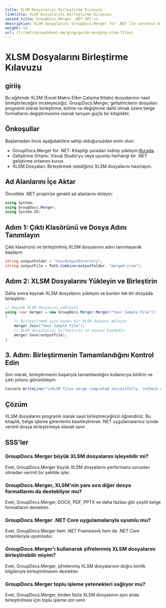 ```yaml
---
title: XLSM Dosyalarını Birleştirme Kılavuzu
linktitle: XLSM Dosyalarını Birleştirme Kılavuzu
second_title: GroupDocs.Merger .NET API'si
description: XLSM dosyalarını GroupDocs.Merger for .NET ile sorunsuz bir şekilde birleştirin. Excel çalışma kitaplarını programlı bir şekilde verimli bir şekilde birleştirin. Belge işleme yeteneklerinizi geliştirin.
weight: 13
url: /tr/net/spreadsheet-merging/guide-merging-xlsm-files/
---
```


# XLSM Dosyalarını Birleştirme Kılavuzu

## giriiş
Bu eğitimde XLSM (Excel Makro Etkin Çalışma Kitabı) dosyalarının nasıl birleştirileceğini inceleyeceğiz. GroupDocs.Merger, geliştiricilerin dosyaları programlı olarak birleştirme, bölme ve değiştirme dahil olmak üzere belge formatlarını değiştirmesine olanak tanıyan güçlü bir kitaplıktır.
## Önkoşullar
Başlamadan önce aşağıdakilere sahip olduğunuzdan emin olun:
-  GroupDocs.Merger for .NET: Kitaplığı şuradan indirip yükleyin:[Burada](https://releases.groupdocs.com/merger/net/).
- Geliştirme Ortamı: Visual Studio'yu veya uyumlu herhangi bir .NET geliştirme ortamını kurun.
- XLSM Dosyaları: Birleştirmek istediğiniz XLSM dosyalarını hazırlayın.

## Ad Alanlarını İçe Aktar
Öncelikle .NET projenize gerekli ad alanlarını ekleyin:
```csharp
using System; 
using GroupDocs.Merger;
using System.IO;
```
## Adım 1: Çıktı Klasörünü ve Dosya Adını Tanımlayın
Çıktı klasörünü ve birleştirilmiş XLSM dosyasının adını tanımlayarak başlayın:
```csharp
string outputFolder = "YourOutputDirectory";
string outputFile = Path.Combine(outputFolder, "merged.xlsm");
```
## Adım 2: XLSM Dosyalarını Yükleyin ve Birleştirin
Daha sonra kaynak XLSM dosyalarını yükleyin ve bunları tek bir dosyada birleştirin:
```csharp
// Kaynak XLSM dosyasını yükleyin
using (var merger = new GroupDocs.Merger.Merger("Your Sample File"))
{
    // Birleştirmek için başka bir XLSM dosyası ekleyin
    merger.Join("Your Sample File");
    // XLSM dosyalarını birleştirin ve sonucu kaydedin
    merger.Save(outputFile);
}
```
## 3. Adım: Birleştirmenin Tamamlandığını Kontrol Edin
Son olarak, birleştirmenin başarıyla tamamlandığını kullanıcıya bildirin ve çıktı yolunu görüntüleyin:
```csharp
Console.WriteLine("\nXLSM files merge completed successfully. \nCheck output in {0}", outputFolder);
```

## Çözüm
XLSM dosyalarını programlı olarak nasıl birleştireceğinizi öğrendiniz. Bu kitaplık, belge işleme görevlerini basitleştirerek .NET uygulamalarınız içinde verimli dosya birleştirmeye olanak tanır.

## SSS'ler
### GroupDocs.Merger büyük XLSM dosyalarını işleyebilir mi?
Evet, GroupDocs.Merger büyük XLSM dosyalarını performans sorunları olmadan verimli bir şekilde işler.
### GroupDocs.Merger, XLSM'nin yanı sıra diğer dosya formatlarını da destekliyor mu?
Evet, GroupDocs.Merger, DOCX, PDF, PPTX ve daha fazlası gibi çeşitli belge formatlarını destekler.
### GroupDocs.Merger .NET Core uygulamalarıyla uyumlu mu?
Evet, GroupDocs.Merger hem .NET Framework hem de .NET Core ortamlarıyla uyumludur.
### GroupDocs.Merger'ı kullanarak şifrelenmiş XLSM dosyalarını birleştirebilir miyim?
Evet, GroupDocs.Merger, şifrelenmiş XLSM dosyalarının doğru kimlik bilgileriyle birleştirilmesini destekler.
### GroupDocs.Merger toplu işleme yetenekleri sağlıyor mu?
Evet, GroupDocs.Merger, birden fazla XLSM dosyasının aynı anda birleştirilmesi için toplu işleme izin verir.